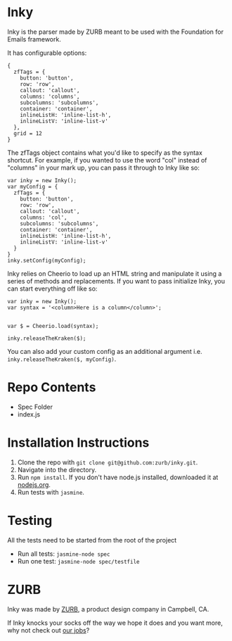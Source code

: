 Inky
===

Inky is the parser made by ZURB meant to be used with the Foundation for Emails framework. 

It has configurable options:

```
{
  zfTags = {
    button: 'button',
    row: 'row',
    callout: 'callout',
    columns: 'columns',
    subcolumns: 'subcolumns',
    container: 'container',
    inlineListH: 'inline-list-h',
    inlineListV: 'inline-list-v'
  },
  grid = 12
}
```

The zfTags object contains what you'd like to specify as the syntax shortcut. For example, if you wanted to use the word "col" instead of "columns" in your mark up, you can pass it through to Inky like so:

```
var inky = new Inky();
var myConfig = {
  zfTags = {
    button: 'button',
    row: 'row',
    callout: 'callout',
    columns: 'col',
    subcolumns: 'subcolumns',
    container: 'container',
    inlineListH: 'inline-list-h',
    inlineListV: 'inline-list-v'  
  }
}
inky.setConfig(myConfig);
```

Inky relies on Cheerio to load up an HTML string and manipulate it using a series of methods and replacements. If you want to pass initialize Inky, you can start everything off like so:

```
var inky = new Inky();
var syntax = '<column>Here is a column</column>';


var $ = Cheerio.load(syntax);

inky.releaseTheKraken($);
```

You can also add your custom config as an additional argument i.e.
`inky.releaseTheKraken($, myConfig)`.

Repo Contents
=============

* Spec Folder
* index.js


Installation Instructions
=============

1. Clone the repo with `git clone git@github.com:zurb/inky.git`.
2. Navigate into the directory.
3. Run `npm install`. If you don't have node.js installed, downloaded it at [nodejs.org](http://nodejs.org/download/).
4. Run tests with  `jasmine`.

Testing
=============

All the tests need to be started from the root of the project

* Run all tests: `jasmine-node spec`
* Run one test: `jasmine-node spec/testfile`


ZURB
====

Inky was made by [ZURB](http://www.zurb.com), a product design company in Campbell, CA.

If Inky knocks your socks off the way we hope it does and you want more, why not check out [our jobs](http://www.zurb.com/talent)?
